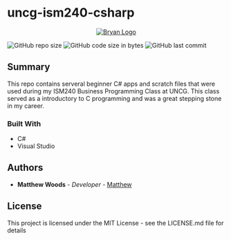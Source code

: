 # uncg-ism240-csharp
<p align="center">
  <a href="https://bryan.uncg.edu/" target="blank"><img src="https://bryan.uncg.edu/wp-content/uploads/2017/08/uncgreensboro.png" alt="Bryan Logo" /></a>
</p>

![GitHub repo size](https://img.shields.io/github/repo-size/mxttwoods/uncg-ism240-csharp)
![GitHub code size in bytes](https://img.shields.io/github/languages/code-size/mxttwoods/uncg-ism240-csharp)
![GitHub last commit](https://img.shields.io/github/last-commit/mxttwoods/uncg-ism240-csharp)

## Summary 

This repo contains serveral beginner C# apps and scratch files that were used during my ISM240 Business Programming Class at UNCG. 
This class served as a introductory to C programming and was a great stepping stone in my career. 

### Built With

- C#  
- Visual Studio 

## Authors

- **Matthew Woods** - _Developer_ - [Matthew](https://github.com/mxttwoods)

## License

This project is licensed under the MIT License - see the LICENSE.md file for details

